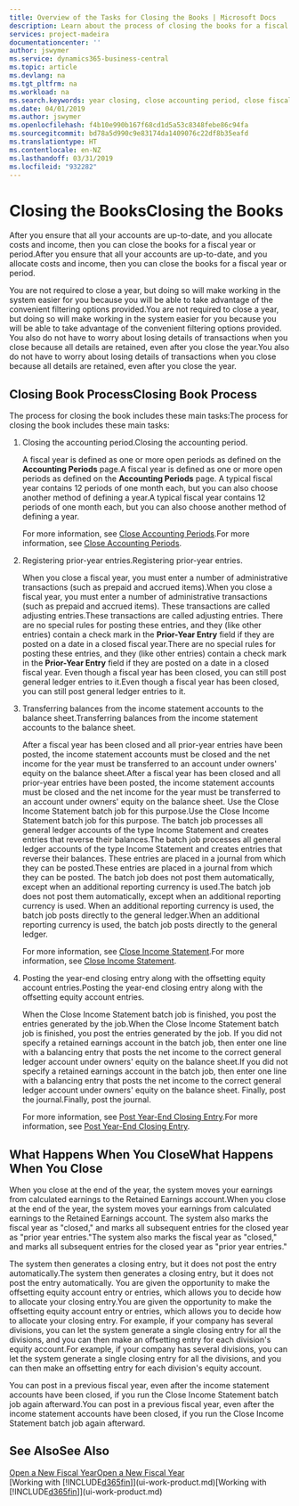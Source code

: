```yaml
---
title: Overview of the Tasks for Closing the Books | Microsoft Docs
description: Learn about the process of closing the books for a fiscal year or period, and what happens after you close at the end of a year.
services: project-madeira
documentationcenter: ''
author: jswymer
ms.service: dynamics365-business-central
ms.topic: article
ms.devlang: na
ms.tgt_pltfrm: na
ms.workload: na
ms.search.keywords: year closing, close accounting period, close fiscal year, bank account detailed trial balance
ms.date: 04/01/2019
ms.author: jswymer
ms.openlocfilehash: f4b10e990b167f68cd1d5a53c8348febe86c94fa
ms.sourcegitcommit: bd78a5d990c9e83174da1409076c22df8b35eafd
ms.translationtype: HT
ms.contentlocale: en-NZ
ms.lasthandoff: 03/31/2019
ms.locfileid: "932282"
---
```

# <a name="closing-the-books"></a><span data-ttu-id="2c766-103">Closing the Books</span><span class="sxs-lookup"><span data-stu-id="2c766-103">Closing the Books</span></span>
<span data-ttu-id="2c766-104">After you ensure that all your accounts are up-to-date, and you allocate costs and income, then you can close the books for a fiscal year or period.</span><span class="sxs-lookup"><span data-stu-id="2c766-104">After you ensure that all your accounts are up-to-date, and you allocate costs and income, then you can close the books for a fiscal year or period.</span></span>

<span data-ttu-id="2c766-105">You are not required to close a year, but doing so will make working in the system easier for you because you will be able to take advantage of the convenient filtering options provided.</span><span class="sxs-lookup"><span data-stu-id="2c766-105">You are not required to close a year, but doing so will make working in the system easier for you because you will be able to take advantage of the convenient filtering options provided.</span></span> <span data-ttu-id="2c766-106">You also do not have to worry about losing details of transactions when you close because all details are retained, even after you close the year.</span><span class="sxs-lookup"><span data-stu-id="2c766-106">You also do not have to worry about losing details of transactions when you close because all details are retained, even after you close the year.</span></span>

## <a name="closing-book-process"></a><span data-ttu-id="2c766-107">Closing Book Process</span><span class="sxs-lookup"><span data-stu-id="2c766-107">Closing Book Process</span></span>
<span data-ttu-id="2c766-108">The process for closing the book includes these main tasks:</span><span class="sxs-lookup"><span data-stu-id="2c766-108">The process for closing the book includes these main tasks:</span></span>

1. <span data-ttu-id="2c766-109">Closing the accounting period.</span><span class="sxs-lookup"><span data-stu-id="2c766-109">Closing the accounting period.</span></span>

    <span data-ttu-id="2c766-110">A fiscal year is defined as one or more open periods as defined on the **Accounting Periods** page.</span><span class="sxs-lookup"><span data-stu-id="2c766-110">A fiscal year is defined as one or more open periods as defined on the **Accounting Periods** page.</span></span> <span data-ttu-id="2c766-111">A typical fiscal year contains 12 periods of one month each, but you can also choose another method of defining a year.</span><span class="sxs-lookup"><span data-stu-id="2c766-111">A typical fiscal year contains 12 periods of one month each, but you can also choose another method of defining a year.</span></span>

    <span data-ttu-id="2c766-112">For more information, see [Close Accounting Periods](year-close-account-periods.md).</span><span class="sxs-lookup"><span data-stu-id="2c766-112">For more information, see [Close Accounting Periods](year-close-account-periods.md).</span></span>
2. <span data-ttu-id="2c766-113">Registering prior-year entries.</span><span class="sxs-lookup"><span data-stu-id="2c766-113">Registering prior-year entries.</span></span>

    <span data-ttu-id="2c766-114">When you close a fiscal year, you must enter a number of administrative transactions (such as prepaid and accrued items).</span><span class="sxs-lookup"><span data-stu-id="2c766-114">When you close a fiscal year, you must enter a number of administrative transactions (such as prepaid and accrued items).</span></span> <span data-ttu-id="2c766-115">These transactions are called adjusting entries.</span><span class="sxs-lookup"><span data-stu-id="2c766-115">These transactions are called adjusting entries.</span></span> <span data-ttu-id="2c766-116">There are no special rules for posting these entries, and they (like other entries) contain a check mark in the **Prior-Year Entry** field if they are posted on a date in a closed fiscal year.</span><span class="sxs-lookup"><span data-stu-id="2c766-116">There are no special rules for posting these entries, and they (like other entries) contain a check mark in the **Prior-Year Entry** field if they are posted on a date in a closed fiscal year.</span></span> <span data-ttu-id="2c766-117">Even though a fiscal year has been closed, you can still post general ledger entries to it.</span><span class="sxs-lookup"><span data-stu-id="2c766-117">Even though a fiscal year has been closed, you can still post general ledger entries to it.</span></span>
3. <span data-ttu-id="2c766-118">Transferring balances from the income statement accounts to the balance sheet.</span><span class="sxs-lookup"><span data-stu-id="2c766-118">Transferring balances from the income statement accounts to the balance sheet.</span></span>

    <span data-ttu-id="2c766-119">After a fiscal year has been closed and all prior-year entries have been posted, the income statement accounts must be closed and the net income for the year must be transferred to an account under owners' equity on the balance sheet.</span><span class="sxs-lookup"><span data-stu-id="2c766-119">After a fiscal year has been closed and all prior-year entries have been posted, the income statement accounts must be closed and the net income for the year must be transferred to an account under owners' equity on the balance sheet.</span></span> <span data-ttu-id="2c766-120">Use the Close Income Statement batch job for this purpose.</span><span class="sxs-lookup"><span data-stu-id="2c766-120">Use the Close Income Statement batch job for this purpose.</span></span> <span data-ttu-id="2c766-121">The batch job processes all general ledger accounts of the type Income Statement and creates entries that reverse their balances.</span><span class="sxs-lookup"><span data-stu-id="2c766-121">The batch job processes all general ledger accounts of the type Income Statement and creates entries that reverse their balances.</span></span> <span data-ttu-id="2c766-122">These entries are placed in a journal from which they can be posted.</span><span class="sxs-lookup"><span data-stu-id="2c766-122">These entries are placed in a journal from which they can be posted.</span></span> <span data-ttu-id="2c766-123">The batch job does not post them automatically, except when an additional reporting currency is used.</span><span class="sxs-lookup"><span data-stu-id="2c766-123">The batch job does not post them automatically, except when an additional reporting currency is used.</span></span> <span data-ttu-id="2c766-124">When an additional reporting currency is used, the batch job posts directly to the general ledger.</span><span class="sxs-lookup"><span data-stu-id="2c766-124">When an additional reporting currency is used, the batch job posts directly to the general ledger.</span></span>

    <span data-ttu-id="2c766-125">For more information, see [Close Income Statement](year-close-income-statement.md).</span><span class="sxs-lookup"><span data-stu-id="2c766-125">For more information, see [Close Income Statement](year-close-income-statement.md).</span></span>
4. <span data-ttu-id="2c766-126">Posting the year-end closing entry along with the offsetting equity account entries.</span><span class="sxs-lookup"><span data-stu-id="2c766-126">Posting the year-end closing entry along with the offsetting equity account entries.</span></span>

    <span data-ttu-id="2c766-127">When the Close Income Statement batch job is finished, you post the entries generated by the job.</span><span class="sxs-lookup"><span data-stu-id="2c766-127">When the Close Income Statement batch job is finished, you post the entries generated by the job.</span></span> <span data-ttu-id="2c766-128">If you did not specify a retained earnings account in the batch job, then enter one line with a balancing entry that posts the net income to the correct general ledger account under owners' equity on the balance sheet.</span><span class="sxs-lookup"><span data-stu-id="2c766-128">If you did not specify a retained earnings account in the batch job, then enter one line with a balancing entry that posts the net income to the correct general ledger account under owners' equity on the balance sheet.</span></span> <span data-ttu-id="2c766-129">Finally, post the journal.</span><span class="sxs-lookup"><span data-stu-id="2c766-129">Finally, post the journal.</span></span>

    <span data-ttu-id="2c766-130">For more information, see [Post Year-End Closing Entry](year-how-post-year-end-close-entry.md).</span><span class="sxs-lookup"><span data-stu-id="2c766-130">For more information, see [Post Year-End Closing Entry](year-how-post-year-end-close-entry.md).</span></span>

## <a name="what-happens-when-you-close"></a><span data-ttu-id="2c766-131">What Happens When You Close</span><span class="sxs-lookup"><span data-stu-id="2c766-131">What Happens When You Close</span></span>
<span data-ttu-id="2c766-132">When you close at the end of the year, the system moves your earnings from calculated earnings to the Retained Earnings account.</span><span class="sxs-lookup"><span data-stu-id="2c766-132">When you close at the end of the year, the system moves your earnings from calculated earnings to the Retained Earnings account.</span></span> <span data-ttu-id="2c766-133">The system also marks the fiscal year as "closed," and marks all subsequent entries for the closed year as "prior year entries."</span><span class="sxs-lookup"><span data-stu-id="2c766-133">The system also marks the fiscal year as "closed," and marks all subsequent entries for the closed year as "prior year entries."</span></span>

<span data-ttu-id="2c766-134">The system then generates a closing entry, but it does not post the entry automatically.</span><span class="sxs-lookup"><span data-stu-id="2c766-134">The system then generates a closing entry, but it does not post the entry automatically.</span></span> <span data-ttu-id="2c766-135">You are given the opportunity to make the offsetting equity account entry or entries, which allows you to decide how to allocate your closing entry.</span><span class="sxs-lookup"><span data-stu-id="2c766-135">You are given the opportunity to make the offsetting equity account entry or entries, which allows you to decide how to allocate your closing entry.</span></span> <span data-ttu-id="2c766-136">For example, if your company has several divisions, you can let the system generate a single closing entry for all the divisions, and you can then make an offsetting entry for each division's equity account.</span><span class="sxs-lookup"><span data-stu-id="2c766-136">For example, if your company has several divisions, you can let the system generate a single closing entry for all the divisions, and you can then make an offsetting entry for each division's equity account.</span></span>

<span data-ttu-id="2c766-137">You can post in a previous fiscal year, even after the income statement accounts have been closed, if you run the Close Income Statement batch job again afterward.</span><span class="sxs-lookup"><span data-stu-id="2c766-137">You can post in a previous fiscal year, even after the income statement accounts have been closed, if you run the Close Income Statement batch job again afterward.</span></span>

## <a name="see-also"></a><span data-ttu-id="2c766-138">See Also</span><span class="sxs-lookup"><span data-stu-id="2c766-138">See Also</span></span>
[<span data-ttu-id="2c766-139">Open a New Fiscal Year</span><span class="sxs-lookup"><span data-stu-id="2c766-139">Open a New Fiscal Year</span></span>](finance-how-open-new-fiscal-year.md)  
<span data-ttu-id="2c766-140">[Working with [!INCLUDE[d365fin](includes/d365fin_md.md)]](ui-work-product.md)</span><span class="sxs-lookup"><span data-stu-id="2c766-140">[Working with [!INCLUDE[d365fin](includes/d365fin_md.md)]](ui-work-product.md)</span></span>
